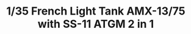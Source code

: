 ---
layout: product
title: "1/35 French Light Tank AMX-13/75 with SS-11 ATGM 2 in 1"
price: "4800" 
desc: "Maketa"
img_path: "/assets/img/TAKO2038.jpg"
brand: "N/A"
available: false
special_offer: false
new: false
soon: false
cat: "010000"
subcat: "010200"
subsubcat: "0N/A"
sifra: "TAKO2038"
popular: false
---
